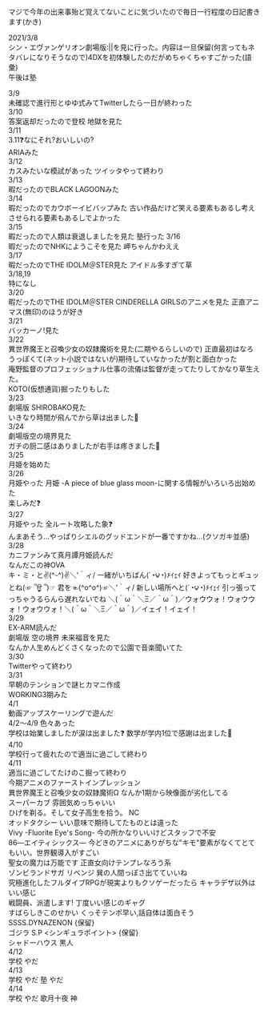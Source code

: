 マジで今年の出来事殆ど覚えてないことに気づいたので毎日一行程度の日記書きます(かき)

2021/3/8  
シン・エヴァンゲリオン劇場版:||を見に行った。内容は一旦保留(何言ってもネタバレになりそうなので)4DXを初体験したのだがめちゃくちゃすごかった(語彙)  
午後は塾

3/9  
未確認で進行形とゆゆ式みてTwitterしたら一日が終わった   
3/10  
答案返却だったので登校 地獄を見た  
3/11  
3.11❓なにそれ?おいしいの?  
ARIAみた  
3/12  
カスみたいな模試があった ツイッタやって終わり  
3/13  
暇だったのでBLACK LAGOONみた   
3/14  
暇だったのでカウボーイビバップみた 古い作品だけど笑える要素もあるし考えさせられる要素もあるしでよかった  
3/15  
暇だったので人類は衰退しましたを見た  塾行った
3/16  
暇だったのでNHKにようこそを見た 岬ちゃんかわええ  
3/17  
暇だったのでTHE IDOLM＠STER見た アイドル多すぎて草  
3/18,19  
特になし  
3/20  
暇だったのでTHE IDOLM＠STER CINDERELLA GIRLSのアニメを見た 正直アニマス(無印)のほうが好き  
3/21  
バッカーノ!見た  
3/22  
異世界魔王と召喚少女の奴隷魔術を見た(二期やるらしいので) 正直最初はなろうっぽくて(ネット小説ではないが)期待していなかったが割と面白かった  
庵野監督のプロフェッショナル仕事の流儀は監督が走ってたりしてかなり草生えた。  
KOTO(仮想通貨)掘ったりもした  
3/23  
劇場版 SHIROBAKO見た  
いきなり時間が飛んでから草は出ました💝  
3/24  
劇場版空の境界見た  
ガチの厨二感はありましたが右手は疼きました💝  
3/25  
月姫を始めた  
3/26  
月姫やった 月姫 -A piece of blue glass moon-に関する情報がいろいろ出始めた  
楽しみだ❓  
3/27  
月姫やった 全ルート攻略した象❓  
んまあそう…やっぱりシエルのグッドエンドが一番ですかね…(クソガキ並感)  
3/28  
カニファンみて真月譚月姫読んだ  
なんだこの神OVA  
‎キ・ミ・と✌(^-^)✌＼'｀ィ/ 一緒がいちばん(´◔౪◔)۶ｲｪｲ 好きよってもっとギュッとね(☞ ՞ਊ ՞)☞ 君を☜(^o^o^)☞＼'｀ィ/ 新しい場所へと(´◔౪◔)۶ｲｪｲ 引っ張ってっちゃうるらんら遅れないでね
＼(＾ω＾＼Ξ／＾ω＾)／ウォウウォ！ウォウウォ！ウォウウォ！＼(＾ω＾＼Ξ／＾ω＾)／イェイ！イェイ！  
3/29  
EX-ARM読んだ  
劇場版 空の境界 未来福音を見た  
なんか人生めんどくさくなったので公園で音楽聞いてた  
3/30  
Twitterやって終わり  
3/31  
早朝のテンションで謎ヒカマニ作成  
WORKING3期みた  
4/1  
動画アップスケーリングで遊んだ  
4/2～4/9 色々あった  
学校は始業しましたが涙は出ました❓ 数学が学内1位で感謝は出ました💝  
4/10  
学校行って疲れたので適当に過ごして終わり  
4/11  
適当に過ごしてたけのこ掘って終わり  
今期アニメのファーストインプレッション  
異世界魔王と召喚少女の奴隷魔術Ω なんか1期から映像面が劣化してる  
スーパーカブ 雰囲気めっちゃいい  
ひげを剃る。そして女子高生を拾う。 NC  
オッドタクシー いい意味で期待してたものとは違った  
Vivy -Fluorite Eye's Song- 今の所かなりいいけどスタッフで不安  
86―エイティシックス― 今どきのアニメにありがちな"キモ"要素がなくてとてもいい。世界観導入がすごい  
聖女の魔力は万能です 正直女向けテンプレなろう系  
ゾンビランドサガ リベンジ 巽の人間っぽさ出てていいね  
究極進化したフルダイブRPGが現実よりもクソゲーだったら  キャラデザ以外はいい感じ  
戦闘員、派遣します! 丁度いい感じのギャグ  
すばらしきこのせかい くっそテンポ早い,話自体は面白そう  
SSSS.DYNAZENON {保留}  
ゴジラ S.P <シンギュラポイント>  {保留}  
シャドーハウス 黒人  
4/12  
学校 やだ  
4/13  
学校 やだ 塾 やだ  
4/14  
学校 やだ 歌月十夜 神
